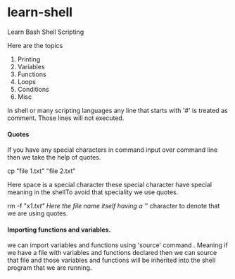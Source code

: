 # learn-shell

Learn Bash Shell Scripting

Here are the topics

1. Printing
2. Variables
3. Functions
4. Loops
5. Conditions
6. Misc

In shell or many scripting languages any line that starts with '#' is treated as comment.
Those lines will not executed.

####  Quotes

If you have any special characters in command input over command line then we take the help of quotes.

cp "file 1.txt" "file 2.txt"

Here space is a special character these special character have special meaning in the shellTo avoid that speciality we use quotes.

rm -f "x*1.txt"
 Here the file name itself having a '*' character to denote that we are using quotes.

#### Importing functions and variables.

we can import variables and functions using 'source' command . Meaning if we have a file with variables and functions declared then
we can source that file and those variables and functions will be inherited into the shell program that we are running.